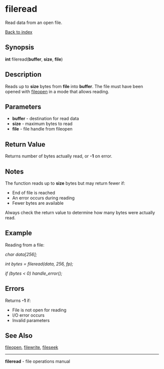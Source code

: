 # fileread

Read data from an open file.

[Back to index](index.md)

## Synopsis

**int** fileread(**buffer**, **size**, **file**)

## Description

Reads up to **size** bytes from **file** into **buffer**. The file must have been opened with [fileopen](fileopen.md) in a mode that allows reading.

## Parameters

- **buffer** - destination for read data
- **size** - maximum bytes to read
- **file** - file handle from fileopen

## Return Value

Returns number of bytes actually read, or **-1** on error.

## Notes

The function reads up to **size** bytes but may return fewer if:

- End of file is reached
- An error occurs during reading
- Fewer bytes are available

Always check the return value to determine how many bytes were actually read.

## Example

Reading from a file:

*char data[256];*

*int bytes = fileread(data, 256, fp);*

*if (bytes < 0) handle_error();*

## Errors

Returns **-1** if:

- File is not open for reading
- I/O error occurs
- Invalid parameters

## See Also

[fileopen](fileopen.md), [filewrite](filewrite.md), [fileseek](fileseek.md)

---

**fileread** - file operations manual
